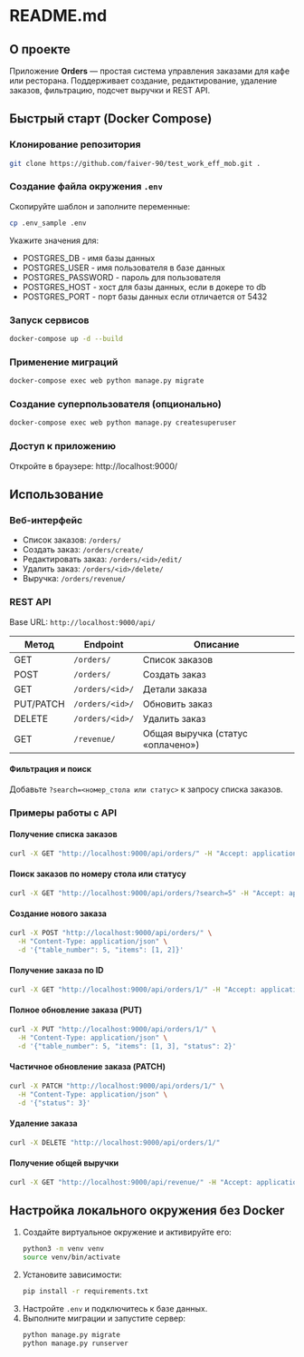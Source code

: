 # README.md

## О проекте

Приложение **Orders** — простая система управления заказами для кафе или
ресторана. Поддерживает создание, редактирование, удаление заказов, фильтрацию,
подсчет выручки и REST API.

## Быстрый старт (Docker Compose)

### Клонирование репозитория

```bash
git clone https://github.com/faiver-90/test_work_eff_mob.git .
```

### Создание файла окружения `.env`

Скопируйте шаблон и заполните переменные:

```bash
cp .env_sample .env
```

Укажите значения для:

- POSTGRES_DB - имя базы данных
- POSTGRES_USER - имя пользователя в базе данных
- POSTGRES_PASSWORD - пароль для пользователя
- POSTGRES_HOST - хост для базы данных, если в докере то db
- POSTGRES_PORT - порт базы данных если отличается от 5432

### Запуск сервисов

```bash
docker-compose up -d --build
```

### Применение миграций

```bash
docker-compose exec web python manage.py migrate
```

### Создание суперпользователя (опционально)

```bash
docker-compose exec web python manage.py createsuperuser
```

### Доступ к приложению

Откройте в браузере: http://localhost:9000/

## Использование

### Веб-интерфейс

- Список заказов: `/orders/`
- Создать заказ: `/orders/create/`
- Редактировать заказ: `/orders/<id>/edit/`
- Удалить заказ: `/orders/<id>/delete/`
- Выручка: `/orders/revenue/`

### REST API

Base URL: `http://localhost:9000/api/`

| Метод    | Endpoint                | Описание                   |
|----------|-------------------------|----------------------------|
| GET      | `/orders/`              | Список заказов             |
| POST     | `/orders/`              | Создать заказ              |
| GET      | `/orders/<id>/`         | Детали заказа              |
| PUT/PATCH| `/orders/<id>/`         | Обновить заказ             |
| DELETE   | `/orders/<id>/`         | Удалить заказ              |
| GET      | `/revenue/`             | Общая выручка (статус «оплачено»)|

#### Фильтрация и поиск

Добавьте `?search=<номер_стола или статус>` к запросу списка заказов.

### Примеры работы с API

#### Получение списка заказов

```bash
curl -X GET "http://localhost:9000/api/orders/" -H "Accept: application/json"
```

#### Поиск заказов по номеру стола или статусу

```bash
curl -X GET "http://localhost:9000/api/orders/?search=5" -H "Accept: application/json"
```

#### Создание нового заказа

```bash
curl -X POST "http://localhost:9000/api/orders/" \
  -H "Content-Type: application/json" \
  -d '{"table_number": 5, "items": [1, 2]}'
```

#### Получение заказа по ID

```bash
curl -X GET "http://localhost:9000/api/orders/1/" -H "Accept: application/json"
```

#### Полное обновление заказа (PUT)

```bash
curl -X PUT "http://localhost:9000/api/orders/1/" \
  -H "Content-Type: application/json" \
  -d '{"table_number": 5, "items": [1, 3], "status": 2}'
```

#### Частичное обновление заказа (PATCH)

```bash
curl -X PATCH "http://localhost:9000/api/orders/1/" \
  -H "Content-Type: application/json" \
  -d '{"status": 3}'
```

#### Удаление заказа

```bash
curl -X DELETE "http://localhost:9000/api/orders/1/"
```

#### Получение общей выручки

```bash
curl -X GET "http://localhost:9000/api/revenue/" -H "Accept: application/json"
```

## Настройка локального окружения без Docker

1. Создайте виртуальное окружение и активируйте его:
   ```bash
   python3 -m venv venv
   source venv/bin/activate
   ```
2. Установите зависимости:
   ```bash
   pip install -r requirements.txt
   ```
3. Настройте `.env` и подключитесь к базе данных.
4. Выполните миграции и запустите сервер:
   ```bash
   python manage.py migrate
   python manage.py runserver
   ```



